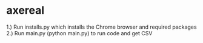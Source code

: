 # axereal

1.) Run installs.py which installs the Chrome browser and required packages 
2.) Run main.py (python main.py) to run code and get CSV

